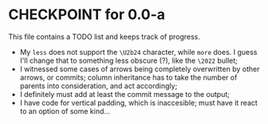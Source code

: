 CHECKPOINT for 0.0-a
====================

This file contains a TODO list and keeps track of progress.

 - My `less` does not support the `\U2b24` character, while `more` does. I guess
   I'll change that to something less obscure (?), like the `\2022` bullet;
 - I witnessed some cases of arrows being completely overwritten by other
   arrows, or commits; column inheritance has to take the number of parents into
   consideration, and act accordingly;
 - I definitely must add at least the commit message to the output;
 - I have code for vertical padding, which is inaccesible; must have it react to
   an option of some kind…
